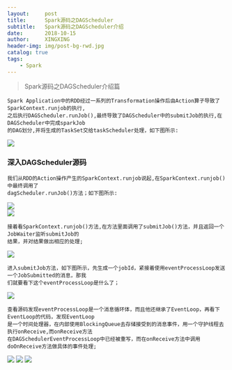 ```yaml
---
layout:     post
title:      Spark源码之DAGScheduler
subtitle:   Spark源码之DAGScheduler介绍
date:       2018-10-15
author:     XINGXING
header-img: img/post-bg-rwd.jpg
catalog: true
tags:
    - Spark
---
```


>
>Spark源码之DAGScheduler介绍篇
> 

    Spark Application中的RDD经过一系列的Transformation操作后由Action算子导致了SparkContext.runjob的执行,
    之后执行DAGScheduler.runJob(),最终导致了DAGScheduler中的submitJob的执行,在DAGScheduler中完成sparkJob
    的DAG划分,并将生成的TaskSet交给taskScheduler处理，如下图所示:

![](https://ws2.sinaimg.cn/large/006tNbRwgy1fwaee7mjwfj314i0k8q81.jpg)

### 深入DAGScheduler源码

    我们从RDD的Action操作产生的SparkContext.runjob说起,在SparkContext.runjob()中最终调用了
    dagScheduler.runJob()方法；如下图所示:
    
![](https://ws3.sinaimg.cn/large/006tNbRwly1fwaz2ykk33j318i09iq37.jpg)  
![](https://ws2.sinaimg.cn/large/006tNbRwgy1fwaetpjg0dj31js0omta7.jpg)

    接着看SparkContext.runjob()方法,在方法里面调用了submitJob()方法，并且返回一个JobWaiter监听submitJob的
    结果，并对结果做出相应的处理;
    
![](https://ws4.sinaimg.cn/large/006tNbRwly1fwaz4k1b11j31jq0tu406.jpg)

    进入submitJob方法，如下图所示，先生成一个jobId，紧接着使用eventProcessLoop发送一个JobSubmitted的消息，那我
    们就要看下这个eventProcessLoop是什么了；
    
![](https://ws1.sinaimg.cn/large/006tNbRwgy1fwaf3ej89vj31ey13smzc.jpg)

    查看源码发现eventProcessLoop是一个消息循环体，而且他还继承了EventLoop，再看下EventLoop的代码，发现EventLoop
    是一个时间处理器，在内部使用BlockingQueue去存储接受到的消息事件，用一个守护线程去执行onReceive,而onReceive方法
    在DAGSchedulerEventProcessLoop中已经被重写，而在onReceive方法中调用doOnReceive方法做具体的事件处理;

![](https://ws2.sinaimg.cn/large/006tNbRwgy1fwaf5bggkzj31ee04i3yl.jpg)
![](https://ws3.sinaimg.cn/large/006tNbRwgy1fwaf5xu6kcj31es0qy3zy.jpg)
![](https://ws2.sinaimg.cn/large/006tNbRwly1fwaz67tr1dj31km14075x.jpg)



